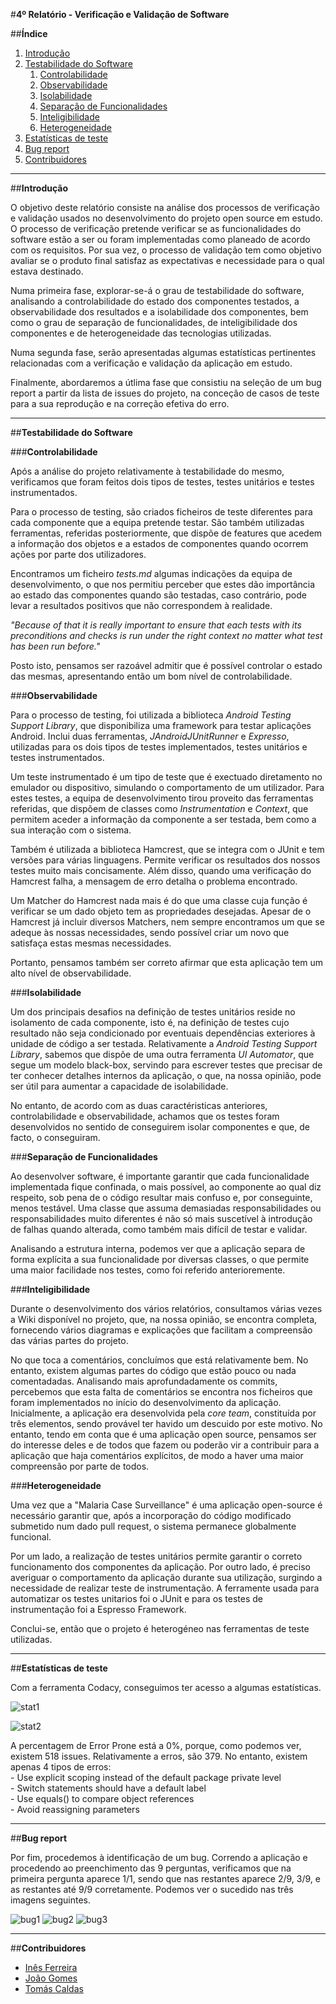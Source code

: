 #**4º Relatório - Verificação e Validação de Software**

##**Índice**

1. [Introdução](#intro)
2. [Testabilidade do Software](#test)
    1. [Controlabilidade](#cont)
    2. [Observabilidade](#observ)
    3. [Isolabilidade](#iso)
    4. [Separação de Funcionalidades](#sep)
    5. [Inteligibilidade](#int)
    6. [Heterogeneidade](#het)
3. [Estatísticas de teste](#est)
4. [Bug report](#bug)
5. [Contribuidores](#contributors)

***
##**Introdução** <a name ="intro"></a>

O objetivo deste relatório consiste na análise dos processos de verificação e validação usados no desenvolvimento do projeto open source em estudo. O processo de verificação pretende verificar se as funcionalidades do software estão a ser ou foram implementadas como planeado de acordo com os requisitos. Por sua vez, o processo de validação tem como objetivo avaliar se o produto final satisfaz as expectativas e necessidade para o qual estava destinado.

Numa primeira fase, explorar-se-á o grau de testabilidade do software, analisando a controlabilidade do estado dos componentes testados, a observabilidade dos resultados e a isolabilidade dos componentes, bem como o grau de separação de funcionalidades, de inteligibilidade dos componentes e de heterogeneidade das tecnologias utilizadas.

Numa segunda fase, serão apresentadas algumas estatísticas pertinentes relacionadas com a verificação e validação da aplicação em estudo. 

Finalmente, abordaremos a útlima fase que consistiu na seleção de um bug report a partir da lista de issues do projeto, na conceção de casos de teste para a sua reprodução e na correção efetiva do erro.


****
##**Testabilidade do Software** <a name ="test"></a>


###**Controlabilidade** <a name="cont"></a>

Após a análise do projeto relativamente à testabilidade do mesmo, verificamos que foram feitos dois tipos de testes, testes unitários e testes instrumentados. 

Para o processo de testing, são criados ficheiros de teste diferentes para cada componente que a equipa pretende testar. São também utilizadas ferramentas, referidas posteriormente, que dispõe de features que acedem a informação dos objetos e a estados de componentes quando ocorrem ações por parte dos utilizadores. 

Encontramos um ficheiro *tests.md* algumas indicações da equipa de desenvolvimento, o que nos permitiu perceber que estes dão importância ao estado das componentes quando são testadas, caso contrário, pode levar a resultados positivos que não correspondem à realidade.

*"Because of that it is really important to ensure that each tests with its preconditions and checks is run under the right context no matter what test has been run before."*

Posto isto, pensamos ser razoável admitir que é possível controlar o estado das mesmas, apresentando então um bom nível de controlabilidade.


###**Observabilidade** <a name="observ"></a>

Para o processo de testing, foi utilizada a biblioteca *Android Testing Support Library*, que disponibiliza uma framework para testar aplicações Android. Inclui duas ferramentas, *JAndroidJUnitRunner* e *Expresso*, utilizadas para os dois tipos de testes implementados, testes unitários e testes instrumentados.

Um teste instrumentado é um tipo de teste que é exectuado diretamento no emulador ou dispositivo, simulando o comportamento de um utilizador. Para estes testes, a equipa de desenvolvimento tirou proveito das ferramentas referidas, que dispõem de classes como *Instrumentation* e *Context*, que permitem aceder a informação da componente a ser testada, bem como a sua interação com o sistema.

Também é utilizada a biblioteca Hamcrest, que se integra com o JUnit e tem versões para várias linguagens. Permite verificar os resultados dos nossos testes muito mais concisamente. Além disso, quando uma verificação do Hamcrest falha, a mensagem de erro detalha o problema encontrado. 

Um Matcher do Hamcrest nada mais é do que uma classe cuja função é verificar se um dado objeto tem as propriedades desejadas. Apesar de o Hamcrest já incluir diversos Matchers, nem sempre encontramos um que se adeque às nossas necessidades, sendo possível criar um novo que satisfaça estas mesmas necessidades. 

Portanto, pensamos também ser correto afirmar que esta aplicação tem um alto nível de observabilidade.


###**Isolabilidade** <a name="iso"></a>

Um dos principais desafios na definição de testes unitários reside no isolamento de cada componente, isto é, na definição de testes cujo resultado não seja condicionado por eventuais dependências exteriores à unidade de código a ser testada. Relativamente a *Android Testing Support Library*, sabemos que dispõe de uma outra ferramenta *UI Automator*, que segue um modelo black-box, servindo para escrever testes que precisar de ter conhecer detalhes internos da aplicação, o que, na nossa opinião, pode ser útil para aumentar a capacidade de isolabilidade.

No entanto, de acordo com as duas caractéristicas anteriores, controlabilidade e observabilidade, achamos que os testes foram desenvolvidos no sentido de conseguirem isolar componentes e que, de facto, o conseguiram. 


###**Separação de Funcionalidades** <a name="sep"></a>

Ao desenvolver software, é importante garantir que cada funcionalidade implementada fique confinada, o mais possível, ao componente ao qual diz respeito, sob pena de o código resultar mais confuso e, por conseguinte, menos testável. Uma classe que assuma demasiadas responsabilidades ou responsabilidades muito diferentes é não só mais suscetível à introdução de falhas quando alterada, como também mais difícil de testar e validar.

Analisando a estrutura interna, podemos ver que a aplicação separa de forma explícita a sua funcionalidade por diversas classes, o que permite uma maior facilidade nos testes, como foi referido anterioremente.


###**Inteligibilidade** <a name="int"></a>

Durante o desenvolvimento dos vários relatórios, consultamos várias vezes a Wiki disponível no projeto, que, na nossa opinião, se encontra completa, fornecendo vários diagramas e explicações que facilitam a compreensão das várias partes do projeto.

No que toca a comentários, concluímos que está relativamente bem. No entanto, existem algumas partes do código que estão pouco ou nada comentadadas. Analisando mais aprofundadamente os commits, percebemos que esta falta de comentários se encontra nos ficheiros que foram implementados no início do desenvolvimento da aplicação. Inicialmente, a aplicação era desenvolvida pela *core team*, constituída por três elementos, sendo provável ter havido um descuido por este motivo. No entanto, tendo em conta que é uma aplicação open source, pensamos ser do interesse deles e de todos que fazem ou poderão vir a contribuir para a aplicação que haja comentários explícitos, de modo a haver uma maior compreensão por parte de todos. 


###**Heterogeneidade** <a name="het"></a>

Uma vez que a "Malaria Case Surveillance" é uma aplicação open-source é necessário garantir que, após a incorporação do código modificado submetido num dado pull request, o sistema permanece globalmente funcional.

Por um lado, a realização de testes unitários permite garantir o correto funcionamento dos componentes da aplicação. Por outro lado, é preciso averiguar o comportamento da aplicação durante sua utilização, surgindo a necessidade de realizar teste de instrumentação. A ferramente usada para automatizar os testes unitarios foi o JUnit e para os testes de instrumentação foi a Espresso Framework.

Conclui-se, então que o projeto é heterogéneo nas ferramentas de teste utilizadas.
***
##**Estatísticas de teste**<a name="est"></a>

Com a ferramenta Codacy, conseguimos ter acesso a algumas estatísticas.

![stat1](https://github.com/tomasvcaldas/FEUP-ESOF-MALARIASURV/blob/master/ESOF-docs/Images/stat1.PNG?raw=true)

![stat2](https://github.com/tomasvcaldas/FEUP-ESOF-MALARIASURV/blob/master/ESOF-docs/Images/stat2.PNG?raw=true)

A percentagem de Error Prone está a 0%, porque, como podemos ver, existem 518 issues. Relativamente a erros, são 379. No entanto, existem apenas 4 tipos de erros:  
     - Use explicit scoping instead of the default package private level      
     - Switch statements should have a default label       
     - Use equals() to compare object references  
     - Avoid reassigning parameters  

***
##**Bug report**<a name="bug"></a>

Por fim, procedemos à identificação de um bug. Correndo a aplicação e procedendo ao preenchimento das 9 perguntas, verificamos que na primeira pergunta aparece 1/1, sendo que nas restantes aparece 2/9, 3/9, e as restantes até 9/9 corretamente. Podemos ver o sucedido nas três imagens seguintes.

![bug1](https://github.com/tomasvcaldas/FEUP-ESOF-MALARIASURV/blob/master/ESOF-docs/Images/1.png?raw=true)
![bug2](https://github.com/tomasvcaldas/FEUP-ESOF-MALARIASURV/blob/master/ESOF-docs/Images/2.png?raw=true)
![bug3](https://github.com/tomasvcaldas/FEUP-ESOF-MALARIASURV/blob/master/ESOF-docs/Images/3.png?raw=true)

***
##**Contribuidores**<a name="contributors"></a>

* [Inês Ferreira](https://github.com/inesferreira7)
* [João Gomes](https://github.com/joaogomes04)
* [Tomás Caldas](https://github.com/tomasvcaldas)
